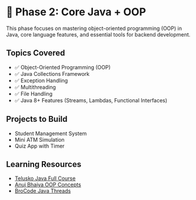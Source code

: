 # 📘 Phase 2: Core Java + OOP

This phase focuses on mastering object-oriented programming (OOP) in Java, core language features, and essential tools for backend development.

##  Topics Covered

- ✅ Object-Oriented Programming (OOP)
- ✅ Java Collections Framework
- ✅ Exception Handling
- ✅ Multithreading
- ✅ File Handling
- ✅ Java 8+ Features (Streams, Lambdas, Functional Interfaces)

##  Projects to Build

-  Student Management System
-  Mini ATM Simulation
-  Quiz App with Timer

##  Learning Resources

- [Telusko Java Full Course](https://www.youtube.com/@telusko)
- [Anuj Bhaiya OOP Concepts](https://www.youtube.com/@anujbhaayia)
- [BroCode Java Threads](https://www.youtube.com/@BroCodez)